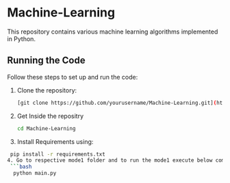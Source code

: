 # Machine-Learning

This repository contains various machine learning algorithms implemented in Python.

## Running the Code

Follow these steps to set up and run the code:

1. Clone the repository:

   ```bash
   [git clone https://github.com/yourusername/Machine-Learning.git](https://github.com/vamsi8106/Machine-Learning.git)
2. Get Inside the repositry
   ```bash
   cd Machine-Learning
3. Install Requirements using:
  ```bash
   pip install -r requirements.txt  
4. Go to respective mode1 folder and to run the mode1 execute below command
   ```bash
    python main.py


